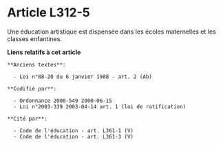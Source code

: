 # Article L312-5

Une éducation artistique est dispensée dans les écoles maternelles et les classes enfantines.

**Liens relatifs à cet article**

	**Anciens textes**:

	  - Loi n°88-20 du 6 janvier 1988 - art. 2 (Ab)

	**Codifié par**:

	  - Ordonnance 2000-549 2000-06-15
	  - Loi n°2003-339 2003-04-14 art. 1 (loi de ratification)

	**Cité par**:

	  - Code de l'éducation - art. L361-1 (V)
	  - Code de l'éducation - art. L361-3 (V)
